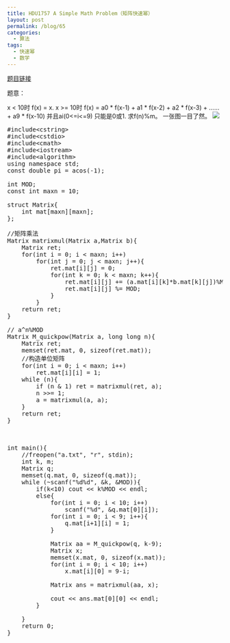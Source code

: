 ```yaml
---
title: HDU1757 A Simple Math Problem（矩阵快速幂）
layout: post
permalink: /blog/65
categories:
  - 算法
tags:
  - 快速幂
  - 数学
---
```

<a href="http://acm.hdu.edu.cn/showproblem.php?pid=1757" target="_blank">题目链接</a>

题意：
  
x < 10时 f(x) = x. x >= 10时 f(x) = a0 \* f(x-1) + a1 \* f(x-2) + a2 \* f(x-3) + …… + a9 \* f(x-10) 并且ai(0<=i<=9) 只能是0或1. 求f(n)%m。 一张图一目了然。 <img src="https://i1.wp.com/images.cnitblog.com/blog/422400/201303/01110635-056194d957c24d5da0b31b93625bb31a.jpg?resize=530%2C320" class="aligncenter" data-recalc-dims="1" />

<pre class="brush: cpp; title: ; notranslate" title="">#include&lt;cstring&gt;
#include&lt;cstdio&gt;
#include&lt;cmath&gt;
#include&lt;iostream&gt;
#include&lt;algorithm&gt;
using namespace std;
const double pi = acos(-1);

int MOD;
const int maxn = 10;

struct Matrix{
    int mat[maxn][maxn];
};

//矩阵乘法
Matrix matrixmul(Matrix a,Matrix b){
    Matrix ret;
    for(int i = 0; i &lt; maxn; i++)
        for(int j = 0; j &lt; maxn; j++){
            ret.mat[i][j] = 0;
            for(int k = 0; k &lt; maxn; k++){
                ret.mat[i][j] += (a.mat[i][k]*b.mat[k][j])%MOD;
                ret.mat[i][j] %= MOD;
            }
        }
    return ret;
}

// a^n%MOD
Matrix M_quickpow(Matrix a, long long n){
    Matrix ret;
    memset(ret.mat, 0, sizeof(ret.mat));
    //构造单位矩阵
    for(int i = 0; i &lt; maxn; i++)
        ret.mat[i][i] = 1;
    while (n){
        if (n & 1) ret = matrixmul(ret, a);
        n &gt;&gt;= 1;
        a = matrixmul(a, a);
    }
    return ret;
}



int main(){
    //freopen("a.txt", "r", stdin);
    int k, m;
    Matrix q;
    memset(q.mat, 0, sizeof(q.mat));
    while (~scanf("%d%d", &k, &MOD)){
        if(k&lt;10) cout &lt;&lt; k%MOD &lt;&lt; endl;
        else{
            for(int i = 0; i &lt; 10; i++)
                scanf("%d", &q.mat[0][i]);
            for(int i = 0; i &lt; 9; i++){
                q.mat[i+1][i] = 1;
            }

            Matrix aa = M_quickpow(q, k-9);
            Matrix x;
            memset(x.mat, 0, sizeof(x.mat));
            for(int i = 0; i &lt; 10; i++)
                x.mat[i][0] = 9-i;

            Matrix ans = matrixmul(aa, x);

            cout &lt;&lt; ans.mat[0][0] &lt;&lt; endl;
        }

    }
    return 0;
}

</pre>